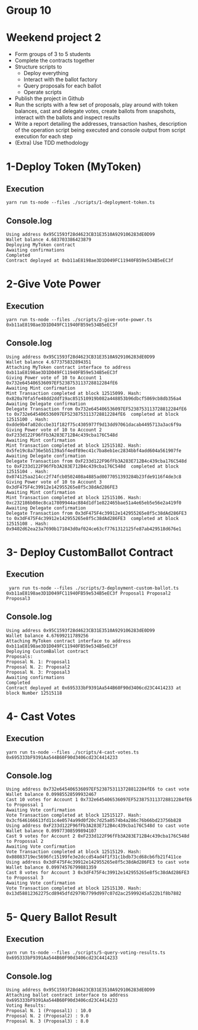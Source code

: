 # Group 10

# Weekend project 2

- Form groups of 3 to 5 students
- Complete the contracts together
- Structure scripts to
  - Deploy everything
  - Interact with the ballot factory
  - Query proposals for each ballot
  - Operate scripts
- Publish the project in Github
- Run the scripts with a few set of proposals, play around with token balances, cast and delegate votes, create ballots from snapshots, interact with the ballots and inspect results
- Write a report detailing the addresses, transaction hashes, description of the operation script being executed and console output from script execution for each step
- (Extra) Use TDD methodology

# 1-Deploy Token (MyToken)

## Execution

```
yarn run ts-node --files ./scripts/1-deployment-token.ts
```

## Console.log

```
Using address 0x95C1593f28d4623CB31E3510A929106283dE0D99
Wallet balance 4.683703386423879
Deploying MyToken contract
Awaiting confirmations
Completed
Contract deployed at 0xb11aE8198ae3D1D049FC11940FB59e534B5eEC3f
```

# 2-Give Vote Power

## Execution

```
yarn run ts-node --files ./scripts/2-give-vote-power.ts 0xb11aE8198ae3D1D049FC11940FB59e534B5eEC3f
```

## Console.log

```
Using address 0x95C1593f28d4623CB31E3510A929106283dE0D99
Wallet balance 4.677375832894351
Attaching MyToken contract interface to address 0xb11aE8198ae3D1D049FC11940FB59e534B5eEC3f
Giving Power vote of 10 to Account 1 0x732e645406536097EF5238753113728812284fE6
Awaiting Mint confirmation
Mint Transaction completed at block 12515099. Hash: 0x820a70fa5fe48dd2ddf19ac851510919b082a448853b96dbcf5869cb8db356a4
Awaiting Delegate confirmation
Delegate Transaction from 0x732e645406536097EF5238753113728812284fE6 to 0x732e645406536097EF5238753113728812284fE6  completed at block 12515100 . Hash: 0xdde9b4fa02dccbe31f182f75c4305977f9d13dd97061dacab4495713a3ac6f9a
Giving Power vote of 10 to Account 2 0xF233d122F96fFb3A283E712B4c439cba176C548d
Awaiting Mint confirmation
Mint Transaction completed at block 12515102. Hash: 0x5fe19c8a736e5b5139a5f4edf89ec41c7ba8eb1ec2834bbf4add604a561907fe
Awaiting Delegate confirmation
Delegate Transaction from 0xF233d122F96fFb3A283E712B4c439cba176C548d to 0xF233d122F96fFb3A283E712B4c439cba176C548d  completed at block 12515104 . Hash: 0x074125aa214cc2f74fcb0502408a4885ad0077051393284b23fde9116f4de3c8
Giving Power vote of 10 to Account 3 0x3dF475F4c39912e142955265e8f5c38dAd286FE3
Awaiting Mint confirmation
Mint Transaction completed at block 12515106. Hash: 0xc232186b08ec8ca17809944ac884d1df1e822465bae51a4e65eb5e56e2a419f0
Awaiting Delegate confirmation
Delegate Transaction from 0x3dF475F4c39912e142955265e8f5c38dAd286FE3 to 0x3dF475F4c39912e142955265e8f5c38dAd286FE3  completed at block 12515108 . Hash: 0x9402d62ea23a7690b171043d0af024ce63cf7761312125fe87ab429518d676e1
```

# 3- Deploy CustomBallot Contract

## Execution

```
 yarn run ts-node --files ./scripts/3-deployment-custom-ballot.ts 0xb11aE8198ae3D1D049FC11940FB59e534B5eEC3f Proposal1 Proposal2 Proposal3
```

## Console.log

```
Using address 0x95C1593f28d4623CB31E3510A929106283dE0D99
Wallet balance 4.67699211789256
Attaching MyToken contract interface to address 0xb11aE8198ae3D1D049FC11940FB59e534B5eEC3f
Deploying CustomBallot contract
Proposals:
Proposal N. 1: Proposal1
Proposal N. 2: Proposal2
Proposal N. 3: Proposal3
Awaiting confirmations
Completed
Contract deployed at 0x695333bF9391Aa544B60F90d3406cd23C4414233 at block Number 12515118
```

# 4- Cast Votes

## Execution

```
yarn run ts-node --files ./scripts/4-cast-votes.ts 0x695333bF9391Aa544B60F90d3406cd23C4414233
```

## Console.log

```
Using address 0x732e645406536097EF5238753113728812284fE6 to cast vote
Wallet balance 0.09985528599932467
Cast 10 votes for Account 1 0x732e645406536097EF5238753113728812284fE6 to Propossal 1
Awaiting Vote confirmation
Vote Transaction completed at block 12515127. Hash: 0x3cf646166613fd11c4e0574a99d0f20c7d25a0574b4a286c76b66bd23756b828
Using address 0xF233d122F96fFb3A283E712B4c439cba176C548d to cast vote
Wallet balance 0.09977308599894107
Cast 9 votes for Account 2 0xF233d122F96fFb3A283E712B4c439cba176C548d to Propossal 2
Awaiting Vote confirmation
Vote Transaction completed at block 12515129. Hash: 0x08083719ec5696fc15199fe3e2dccd54ad4f1f31c1bdb73cd68cb6fb21f411ce
Using address 0x3dF475F4c39912e142955265e8f5c38dAd286FE3 to cast vote
Wallet balance 0.09974576799881359
Cast 8 votes for Account 3 0x3dF475F4c39912e142955265e8f5c38dAd286FE3 to Propossal 3
Awaiting Vote confirmation
Vote Transaction completed at block 12515130. Hash: 0x13d58812362275cd8945dfd2979b7799d997c07d2ac25999245a522b1f8b7882
```

# 5- Query Ballot Result

## Execution

```
yarn run ts-node --files ./scripts/5-query-voting-results.ts 0x695333bF9391Aa544B60F90d3406cd23C4414233
```

## Console.log

```
Using address 0x95C1593f28d4623CB31E3510A929106283dE0D99
Attaching ballot contract interface to address 0x695333bF9391Aa544B60F90d3406cd23C4414233
Voting Results:
Proposal N. 1 (Proposal1) : 10.0
Proposal N. 2 (Proposal2) : 9.0
Proposal N. 3 (Proposal3) : 8.0
```
